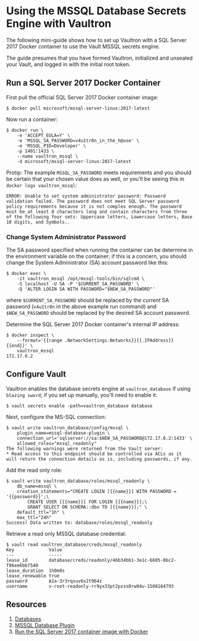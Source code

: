 # Using the MSSQL Database Secrets Engine with Vaultron

The following mini-guide shows how to set up Vaultron with a SQL Server 2017 Docker container to use the Vault MSSQL secrets engine.

The guide presumes that you have formed Vaultron, initialized and unsealed your Vault, and logged in with the initial root token.

## Run a SQL Server 2017 Docker Container

First pull the official SQL Server 2017 Docker container image:


```
$ docker pull microsoft/mssql-server-linux:2017-latest
```

Now run a container:

```
$ docker run \
    -e 'ACCEPT_EULA=Y' \
    -e 'MSSQL_SA_PASSWORD=v4u1tr0n_in_the_h@use' \
    -e 'MSSQL_PID=Developer' \
    -p 1401:1433 \
    --name vaultron_mssql \
    -d microsoft/mssql-server-linux:2017-latest
```

Protip: The example `MSSQL_SA_PASSWORD` meets requirements and you should be certain that your chosen value does as well, or you'll be seeing this in `docker logs vaultron_mssql`:

```
ERROR: Unable to set system administrator password: Password validation failed. The password does not meet SQL Server password policy requirements because it is not complex enough. The password must be at least 8 characters long and contain characters from three of the following four sets: Uppercase letters, Lowercase letters, Base 10 digits, and Symbols..
```

### Change System Administrator Password

The SA password specified when running the container can be determine in the environment variable on the container; if this is a concern, you should change the System Administrator (SA) account password like this:

```
$ docker exec \
    -it vaultron_mssql /opt/mssql-tools/bin/sqlcmd \
    -S localhost -U SA -P '$CURRENT_SA_PASSWORD' \
    -Q 'ALTER LOGIN SA WITH PASSWORD="$NEW_SA_PASSWORD"'
```

where `$CURRENT_SA_PASSWORD` should be replaced by the _current_ SA password (`v4u1tr0n` in the above example run command) and `$NEW_SA_PASSWORD` should be replaced by the desired SA account password.

Determine the SQL Server 2017 Docker container's internal IP address:

```
$ docker inspect \
    --format='{{range .NetworkSettings.Networks}}{{.IPAddress}}{{end}}' \
    vaultron_mssql
172.17.0.2
```

## Configure Vault

Vaultron enables the database secrets engine at `vaultron_database` if using `blazing sword`; if you set up manually, you'll need to enable it:

```
$ vault secrets enable -path=vaultron_database database
```

Next, configure the MS-SQL connection:

```
$ vault write vaultron_database/config/mssql \
    plugin_name=mssql-database-plugin \
    connection_url='sqlserver://sa:$NEW_SA_PASSWORD@172.17.0.2:1433' \
    allowed_roles="mssql_readonly"
The following warnings were returned from the Vault server:
* Read access to this endpoint should be controlled via ACLs as it will return the connection details as is, including passwords, if any.
```

Add the read only role:

```
$ vault write vaultron_database/roles/mssql_readonly \
    db_name=mssql \
    creation_statements="CREATE LOGIN [{{name}}] WITH PASSWORD = '{{password}}';\
        CREATE USER [{{name}}] FOR LOGIN [{{name}}];\
        GRANT SELECT ON SCHEMA::dbo TO [{{name}}];" \
    default_ttl="1h" \
    max_ttl="24h"
Success! Data written to: database/roles/mssql_readonly
```

Retrieve a read only MSSQL database credential:


```
$ vault read vaultron_database/creds/mssql_readonly
Key             Value
---             -----
lease_id        database/creds/readonly/46b34bb1-3e1c-6605-0bc2-f86ee6bbf548
lease_duration  1h0m0s
lease_renewable true
password        A1a-3r3rqsuv6x2t964z
username        v-root-readonly-rr9yx33pt2pzsx0rw04u-1508164793
```

## Resources

1. [Databases](https://www.vaultproject.io/docs/secrets/databases/index.html)
2. [MSSQL Database Plugin](https://www.vaultproject.io/docs/secrets/databases/mssql.html)
3. [Run the SQL Server 2017 container image with Docker](https://docs.microsoft.com/en-us/sql/linux/quickstart-install-connect-docker)
